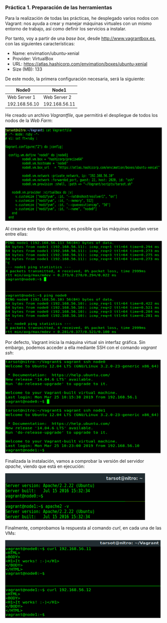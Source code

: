 ### Práctica 1. Preparación de las herramientas

Para la realización de todas las prácticas, he desplegado varios nodos con Vagrant: nos ayuda a crear y manejar máquinas virtuales con un mismo entorno de trabajo, así como definir los servicios a instalar.

Por tanto, voy a partir de una *base box*, desde <http://www.vagrantbox.es>, con las siguientes características: 

- Name: envimation/ubuntu-xenial
- Provider: VirtualBox
- URL: <https://atlas.hashicorp.com/envimation/boxes/ubuntu-xenial>
- Size (MB): 133

De este modo, la primera configuración necesaria, será la siguiente:

|   **Node0**   |   **Node1**   |
| ------------- | ------------- |
| Web Server 1  | Web Server 2  | 
| 192.168.56.10 | 192.168.56.11 |


He creado un archivo *Vagrantfile*, que permitirá el despliegue de todos los nodos de la *Web Farm*: 

<img src="./images/Vagrantfile.png" alt="Vagrantfile" width="600" height="300"/>


Al crearse este tipo de entorno, es posible que las máquinas puedan verse entre ellas:

<img src="./images/ping_nodes.png" alt="Ping Nodes" width="600" height="300"/>


Por defecto, Vagrant inicia la máquina virtual sin interfaz gráfica. Sin embargo, podemos acceder a ella mediante SSH con el comando *vagrant ssh*:

<img src="./images/ssh_nodes.png" alt="SSH Nodes" width="500" height="300"/>


Finalizada la instalación, vamos a comprobar la versión del servidor *apache*, viendo que está en ejecución:

<img src="./images/apache_service.png" alt="Apache2 Service" width="450" height="150"/>


Finalmente, comprobamos la respuesta al comando *curl*, en cada una de las VMs:

<img src="./images/curl_nodes.png" alt="Curl Nodes" width="500" height="250"/>
